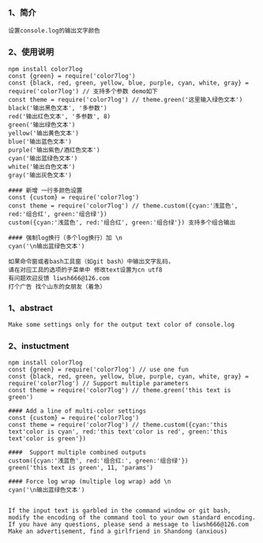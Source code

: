 ### 1、简介
    设置console.log的输出文字颜色
### 2、使用说明
    npm install color7log
    const {green} = require('color7log')
    const {black, red, green, yellow, blue, purple, cyan, white, gray} = require('color7log') // 支持多个参数 demo如下
    const theme = require('color7log') // theme.green('这里输入绿色文本')
    black('输出黑色文本', '多参数')
    red('输出红色文本', '多参数', 8)
    green('输出绿色文本')
    yellow('输出黄色文本')
    blue('输出蓝色文本')
    purple('输出紫色/酒红色文本')
    cyan('输出蓝绿色文本')
    white('输出白色文本')
    gray('输出灰色文本')

    #### 新增 一行多颜色设置
    const {custom} = require('color7log')
    const theme = require('color7log') // theme.custom({cyan:'浅蓝色', red:'组合红', green:'组合绿'})
    custom({cyan:'浅蓝色', red:'组合红', green:'组合绿'}) 支持多个组合输出

    #### 强制log换行（多个log换行）加 \n
    cyan('\n输出蓝绿色文本')

    如果命令窗或者bash工具窗（如git bash）中输出文字乱码，
    请在对应工具的选项的子菜单中 修改text设置为cn utf8
    有问题欢迎反馈 liwsh666@126.com
    打个广告 找个山东的女朋友（着急）

### 1、abstract
    Make some settings only for the output text color of console.log
### 2、instuctment
    npm install color7log
    const {green} = require('color7log') // use one fun
    const {black, red, green, yellow, blue, purple, cyan, white, gray} = require('color7log') // Support multiple parameters
    const theme = require('color7log') // theme.green('this text is green')

    #### Add a line of multi-color settings
    const {custom} = require('color7log')
    const theme = require('color7log') // theme.custom({cyan:'this text'color is cyan', red:'this text'color is red', green:'this text'color is green'})

    ####  Support multiple combined outputs
    custom({cyan:'浅蓝色', red:'组合红:', green:'组合绿'})
    green('this text is green', 11, 'params')

    #### Force log wrap (multiple log wrap) add \n
    cyan('\n输出蓝绿色文本')


    If the input text is garbled in the command window or git bash,
    modify the encoding of the command tool to your own standard encoding.
    If you have any questions, please send a message to liwsh666@126.com
    Make an advertisement, find a girlfriend in Shandong (anxious)
